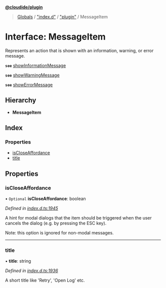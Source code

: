 **[@cloudide/plugin](../README.md)**

> [Globals](../README.md) / ["index.d"](../modules/_index_d_.md) / ["plugin"](../modules/_index_d_._plugin_.md) / MessageItem

# Interface: MessageItem

Represents an action that is shown with an information, warning, or
error message.

**`see`** [showInformationMessage](#window.showInformationMessage)

**`see`** [showWarningMessage](#window.showWarningMessage)

**`see`** [showErrorMessage](#window.showErrorMessage)

## Hierarchy

* **MessageItem**

## Index

### Properties

* [isCloseAffordance](_index_d_._plugin_.messageitem.md#iscloseaffordance)
* [title](_index_d_._plugin_.messageitem.md#title)

## Properties

### isCloseAffordance

• `Optional` **isCloseAffordance**: boolean

*Defined in [index.d.ts:1945](https://github.com/shuyaqian/cloudide-plugin-api/blob/57a3a2a/index.d.ts#L1945)*

A hint for modal dialogs that the item should be triggered
when the user cancels the dialog (e.g. by pressing the ESC
key).

Note: this option is ignored for non-modal messages.

___

### title

•  **title**: string

*Defined in [index.d.ts:1936](https://github.com/shuyaqian/cloudide-plugin-api/blob/57a3a2a/index.d.ts#L1936)*

A short title like 'Retry', 'Open Log' etc.
